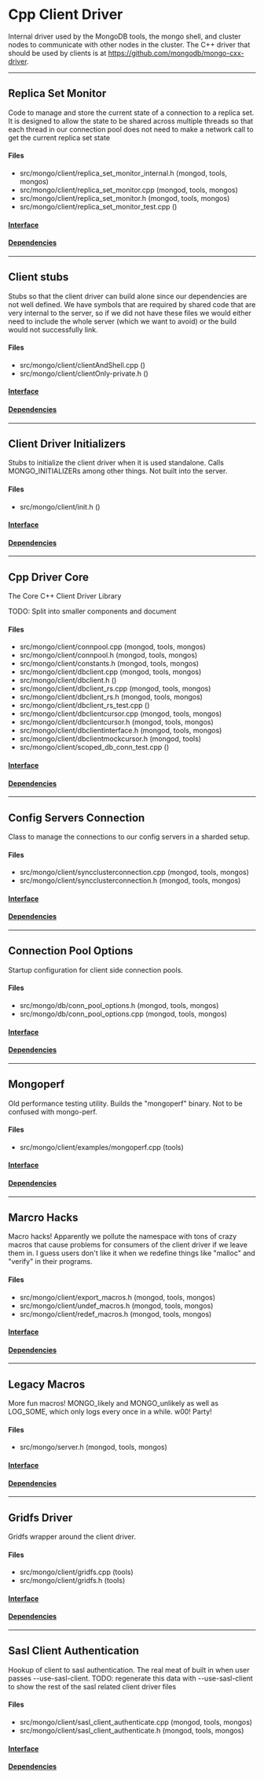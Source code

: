 # Cpp Client Driver
Internal driver used by the MongoDB tools, the mongo shell, and cluster nodes to communicate with other nodes in the cluster.  The C++ driver that should be used by clients is at https://github.com/mongodb/mongo-cxx-driver.


-------------

## Replica Set Monitor
Code to manage and store the current state of a connection to a replica set.  It is designed to allow the state to be shared across multiple threads so that each thread in our connection pool does not need to make a network call to get the current replica set state

#### Files
- src/mongo/client/replica\_set\_monitor\_internal.h   (mongod, tools, mongos)
- src/mongo/client/replica\_set\_monitor.cpp   (mongod, tools, mongos)
- src/mongo/client/replica\_set\_monitor.h   (mongod, tools, mongos)
- src/mongo/client/replica\_set\_monitor\_test.cpp   ()

#### [Interface](interface/0)

#### [Dependencies](dependencies/0)

-------------

## Client stubs
Stubs so that the client driver can build alone since our dependencies are not well defined. We have symbols that are required by shared code that are very internal to the server, so if we did not have these files we would either need to include the whole server (which we want to avoid) or the build would not successfully link.

#### Files
- src/mongo/client/clientAndShell.cpp   ()
- src/mongo/client/clientOnly-private.h   ()

#### [Interface](interface/1)

#### [Dependencies](dependencies/1)

-------------

## Client Driver Initializers
Stubs to initialize the client driver when it is used standalone. Calls MONGO\_INITIALIZERs among  other things. Not built into the server.

#### Files
- src/mongo/client/init.h   ()

#### [Interface](interface/2)

#### [Dependencies](dependencies/2)

-------------

## Cpp Driver Core
The Core C++ Client Driver Library

TODO: Split into smaller components and document

#### Files
- src/mongo/client/connpool.cpp   (mongod, tools, mongos)
- src/mongo/client/connpool.h   (mongod, tools, mongos)
- src/mongo/client/constants.h   (mongod, tools, mongos)
- src/mongo/client/dbclient.cpp   (mongod, tools, mongos)
- src/mongo/client/dbclient.h   ()
- src/mongo/client/dbclient\_rs.cpp   (mongod, tools, mongos)
- src/mongo/client/dbclient\_rs.h   (mongod, tools, mongos)
- src/mongo/client/dbclient\_rs\_test.cpp   ()
- src/mongo/client/dbclientcursor.cpp   (mongod, tools, mongos)
- src/mongo/client/dbclientcursor.h   (mongod, tools, mongos)
- src/mongo/client/dbclientinterface.h   (mongod, tools, mongos)
- src/mongo/client/dbclientmockcursor.h   (mongod, tools)
- src/mongo/client/scoped\_db\_conn\_test.cpp   ()

#### [Interface](interface/3)

#### [Dependencies](dependencies/3)

-------------

## Config Servers Connection
Class to manage the connections to our config servers in a sharded setup.

#### Files
- src/mongo/client/syncclusterconnection.cpp   (mongod, tools, mongos)
- src/mongo/client/syncclusterconnection.h   (mongod, tools, mongos)

#### [Interface](interface/4)

#### [Dependencies](dependencies/4)

-------------

## Connection Pool Options
Startup configuration for client side connection pools.

#### Files
- src/mongo/db/conn\_pool\_options.h   (mongod, tools, mongos)
- src/mongo/db/conn\_pool\_options.cpp   (mongod, tools, mongos)

#### [Interface](interface/5)

#### [Dependencies](dependencies/5)

-------------

## Mongoperf
Old performance testing utility. Builds the "mongoperf" binary.  Not to be confused with mongo-perf.

#### Files
- src/mongo/client/examples/mongoperf.cpp   (tools)

#### [Interface](interface/6)

#### [Dependencies](dependencies/6)

-------------

## Marcro Hacks
Macro hacks! Apparently we pollute the namespace with tons of crazy macros that cause problems  for consumers of the client driver if we leave them in. I guess users don't like it when we  redefine things like "malloc" and "verify" in their programs.

#### Files
- src/mongo/client/export\_macros.h   (mongod, tools, mongos)
- src/mongo/client/undef\_macros.h   (mongod, tools, mongos)
- src/mongo/client/redef\_macros.h   (mongod, tools, mongos)

#### [Interface](interface/7)

#### [Dependencies](dependencies/7)

-------------

## Legacy Macros
More fun macros! MONGO\_likely and MONGO\_unlikely as well as LOG\_SOME, which only logs every once  in a while. w00! Party!

#### Files
- src/mongo/server.h   (mongod, tools, mongos)

#### [Interface](interface/8)

#### [Dependencies](dependencies/8)

-------------

## Gridfs Driver
Gridfs wrapper around the client driver.

#### Files
- src/mongo/client/gridfs.cpp   (tools)
- src/mongo/client/gridfs.h   (tools)

#### [Interface](interface/9)

#### [Dependencies](dependencies/9)

-------------

## Sasl Client Authentication
Hookup of client to sasl authentication.  The real meat of built in when user passes --use-sasl-client.  TODO: regenerate this data with --use-sasl-client to show the rest of the sasl related client driver files

#### Files
- src/mongo/client/sasl\_client\_authenticate.cpp   (mongod, tools, mongos)
- src/mongo/client/sasl\_client\_authenticate.h   (mongod, tools, mongos)

#### [Interface](interface/10)

#### [Dependencies](dependencies/10)
